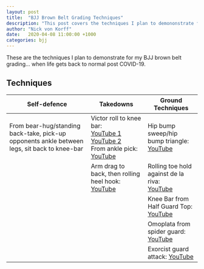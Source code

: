 ```yaml
---
layout: post
title:  "BJJ Brown Belt Grading Techniques"
description: "This post covers the techniques I plan to demononstrate for my BJJ brown belt grading"
author: "Nick von Korff"
date:   2020-04-08 11:00:00 +1000
categories: bjj
---
```

These are the techniques I plan to demonstrate for my BJJ brown belt grading... when life gets back to normal post COVID-19.

## Techniques

| Self-defence  | Takedowns   | Ground Techniques  |
| ------------- |-------------| -----|
| From bear-hug/standing back-take, pick-up opponents ankle between legs, sit back to knee-bar |  Victor roll to knee bar:<br>[YouTube 1](https://youtu.be/2rlEZOrIlO4)<br>[YouTube 2](https://www.youtube.com/watch?v=JZCoUcMYm-s)<br>From ankle pick: [YouTube](https://www.youtube.com/watch?v=ZQiKHClguW4) |  Hip bump sweep/hip bump triangle:<br>[YouTube](https://www.youtube.com/watch?v=CAyt8vU3IuI) |
| | Arm drag to back, then rolling heel hook: [YouTube](https://www.youtube.com/watch?v=tj_2ga9P91g) | Rolling toe hold against de la riva:<br>[YouTube](https://www.youtube.com/watch?v=_1maCNXLjxI) |
| | | Knee Bar from Half Guard Top: [YouTube](https://www.youtube.com/watch?v=2xU0NGfsFnM) |
| | | Omoplata from spider guard: [YouTube](https://www.youtube.com/watch?v=I97mmUR2lBo) |
| | | Exorcist guard attack: [YouTube](https://www.youtube.com/watch?v=5jn1ZazmQAs) |

